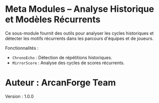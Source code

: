 # Meta Modules – Analyse Historique et Modèles Récurrents

Ce sous-module fournit des outils pour analyser les cycles historiques
et détecter les motifs récurrents dans les parcours d'équipes et de joueurs.

Fonctionnalités :
- `ChronoEcho` : Détection de répétitions historiques.
- `MirrorScore` : Analyse des cycles de scores récurrents.

# Auteur : ArcanForge Team
Version : 1.0.0
